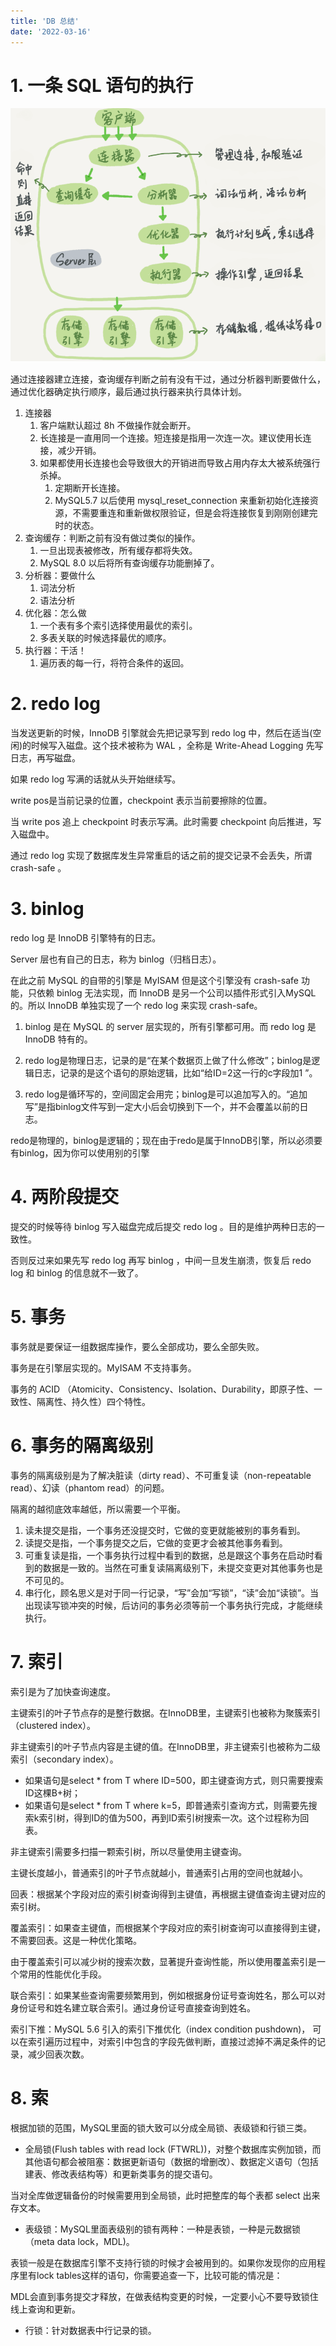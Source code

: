 ```yaml
---
title: 'DB 总结'
date: '2022-03-16'
---
```


# 1. 一条 SQL 语句的执行

![MySQL 逻辑架构图](image/index/1647436062483.png)

通过连接器建立连接，查询缓存判断之前有没有干过，通过分析器判断要做什么，通过优化器确定执行顺序，最后通过执行器来执行具体计划。

1. 连接器
   1. 客户端默认超过 8h 不做操作就会断开。
   2. 长连接是一直用同一个连接。短连接是指用一次连一次。建议使用长连接，减少开销。
   3. 如果都使用长连接也会导致很大的开销进而导致占用内存太大被系统强行杀掉。
      1. 定期断开长连接。
      2. MySQL5.7 以后使用 mysql_reset_connection 来重新初始化连接资源，不需要重连和重新做权限验证，但是会将连接恢复到刚刚创建完时的状态。
2. 查询缓存：判断之前有没有做过类似的操作。
   1. 一旦出现表被修改，所有缓存都将失效。
   2. MySQL 8.0 以后将所有查询缓存功能删掉了。
3. 分析器：要做什么
   1. 词法分析
   2. 语法分析
4. 优化器：怎么做
   1. 一个表有多个索引选择使用最优的索引。
   2. 多表关联的时候选择最优的顺序。
5. 执行器：干活！
   1. 遍历表的每一行，将符合条件的返回。

# 2. redo log

当发送更新的时候，InnoDB 引擎就会先把记录写到 redo log 中，然后在适当(空闲)的时候写入磁盘。这个技术被称为 WAL ，全称是 Write-Ahead Logging 先写日志，再写磁盘。

如果 redo log 写满的话就从头开始继续写。

write pos是当前记录的位置，checkpoint 表示当前要擦除的位置。

当 write pos 追上 checkpoint 时表示写满。此时需要 checkpoint 向后推进，写入磁盘中。

通过 redo log 实现了数据库发生异常重启的话之前的提交记录不会丢失，所谓 crash-safe 。

# 3. binlog

redo log 是 InnoDB 引擎特有的日志。

Server 层也有自己的日志，称为 binlog（归档日志）。

在此之前 MySQL 的自带的引擎是 MyISAM 但是这个引擎没有 crash-safe 功能，只依赖 binlog 无法实现，而 InnoDB 是另一个公司以插件形式引入MySQL的。所以 InnoDB 单独实现了一个 redo log 来实现 crash-safe。

1. binlog 是在 MySQL 的 server 层实现的，所有引擎都可用。而 redo log 是 InnoDB 特有的。

2. redo log是物理日志，记录的是“在某个数据页上做了什么修改”；binlog是逻辑日志，记录的是这个语句的原始逻辑，比如“给ID=2这一行的c字段加1 ”。
3. redo log是循环写的，空间固定会用完；binlog是可以追加写入的。“追加写”是指binlog文件写到一定大小后会切换到下一个，并不会覆盖以前的日志。

redo是物理的，binlog是逻辑的；现在由于redo是属于InnoDB引擎，所以必须要有binlog，因为你可以使用别的引擎


# 4. 两阶段提交

提交的时候等待 binlog 写入磁盘完成后提交 redo log 。目的是维护两种日志的一致性。

否则反过来如果先写 redo log 再写 binlog ，中间一旦发生崩溃，恢复后 redo log 和 binlog 的信息就不一致了。

# 5. 事务

事务就是要保证一组数据库操作，要么全部成功，要么全部失败。

事务是在引擎层实现的。MyISAM 不支持事务。

事务的 ACID （Atomicity、Consistency、Isolation、Durability，即原子性、一致性、隔离性、持久性）四个特性。

# 6. 事务的隔离级别

事务的隔离级别是为了解决脏读（dirty read）、不可重复读（non-repeatable read）、幻读（phantom read）的问题。

隔离的越彻底效率越低，所以需要一个平衡。

1. 读未提交是指，一个事务还没提交时，它做的变更就能被别的事务看到。
2. 读提交是指，一个事务提交之后，它做的变更才会被其他事务看到。
3. 可重复读是指，一个事务执行过程中看到的数据，总是跟这个事务在启动时看到的数据是一致的。当然在可重复读隔离级别下，未提交变更对其他事务也是不可见的。
4. 串行化，顾名思义是对于同一行记录，“写”会加“写锁”，“读”会加“读锁”。当出现读写锁冲突的时候，后访问的事务必须等前一个事务执行完成，才能继续执行。


# 7. 索引

索引是为了加快查询速度。

主键索引的叶子节点存的是整行数据。在InnoDB里，主键索引也被称为聚簇索引（clustered index）。

非主键索引的叶子节点内容是主键的值。在InnoDB里，非主键索引也被称为二级索引（secondary index）。

* 如果语句是select * from T where ID=500，即主键查询方式，则只需要搜索ID这棵B+树；
* 如果语句是select * from T where k=5，即普通索引查询方式，则需要先搜索k索引树，得到ID的值为500，再到ID索引树搜索一次。这个过程称为回表。

非主键索引需要多扫描一颗索引树，所以尽量使用主键查询。

主键长度越小，普通索引的叶子节点就越小，普通索引占用的空间也就越小。

回表：根据某个字段对应的索引树查询得到主键值，再根据主键值查询主键对应的索引树。

覆盖索引：如果查主键值，而根据某个字段对应的索引树查询可以直接得到主键，不需要回表。这是一种优化策略。

由于覆盖索引可以减少树的搜索次数，显著提升查询性能，所以使用覆盖索引是一个常用的性能优化手段。

联合索引：如果某些查询需要频繁用到，例如根据身份证号查询姓名，那么可以对身份证号和姓名建立联合索引。通过身份证号直接查询到姓名。

索引下推：MySQL 5.6 引入的索引下推优化（index condition pushdown)， 可以在索引遍历过程中，对索引中包含的字段先做判断，直接过滤掉不满足条件的记录，减少回表次数。

# 8. 索

根据加锁的范围，MySQL里面的锁大致可以分成全局锁、表级锁和行锁三类。

* 全局锁(Flush tables with read lock (FTWRL))，对整个数据库实例加锁，而其他语句都会被阻塞：数据更新语句（数据的增删改）、数据定义语句（包括建表、修改表结构等）和更新类事务的提交语句。

当对全库做逻辑备份的时候需要用到全局锁，此时把整库的每个表都 select 出来存文本。

* 表级锁：MySQL里面表级别的锁有两种：一种是表锁，一种是元数据锁（meta data lock，MDL)。

表锁一般是在数据库引擎不支持行锁的时候才会被用到的。如果你发现你的应用程序里有lock tables这样的语句，你需要追查一下，比较可能的情况是：

MDL会直到事务提交才释放，在做表结构变更的时候，一定要小心不要导致锁住线上查询和更新。

* 行锁：针对数据表中行记录的锁。

